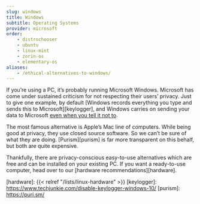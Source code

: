 ```yaml
---
slug: windows
title: Windows
subtitle: Operating Systems
provider: microsoft
order:
    - distrochooser
    - ubuntu
    - linux-mint
    - zorin-os
    - elementary-os
aliases:
    - /ethical-alternatives-to-windows/
---
```


If you’re using a PC, it’s probably running Microsoft Windows. Microsoft has come under sustained criticism for not respecting their users’ privacy. Just to give one example, by default [Windows records everything you type and sends this to Microsoft][keylogger], and Windows carries on sending your data to Microsoft [even when you tell it not to][chatterbox].

The most famous alternative is Apple’s Mac line of computers. While being good at privacy, they use closed source software. So we can’t be sure of what they are doing. [Purism][purism] is far more transparent on this behalf, but both are quite expensive.

Thankfully, there are privacy-conscious easy-to-use alternatives which are free and can be installed on your existing PC. If you want a ready-to-use computer, head over to our [hardware recommendations][hardware].

[chatterbox]: https://arstechnica.com/information-technology/2015/08/even-when-told-not-to-windows-10-just-cant-stop-talking-to-microsoft/
[hardware]: {{< relref "/lists/linux-hardware" >}}
[keylogger]: https://www.techjunkie.com/disable-keylogger-windows-10/
[purism]: https://puri.sm/